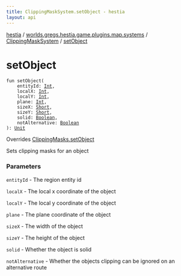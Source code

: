 ```yaml
---
title: ClippingMaskSystem.setObject - hestia
layout: api
---
```


<div class='api-docs-breadcrumbs'><a href="../../index.html">hestia</a> / <a href="../index.html">worlds.gregs.hestia.game.plugins.map.systems</a> / <a href="index.html">ClippingMaskSystem</a> / <a href="./set-object.html">setObject</a></div>

# setObject

<div class="signature"><code><span class="keyword">fun </span><span class="identifier">setObject</span><span class="symbol">(</span><br/>&nbsp;&nbsp;&nbsp;&nbsp;<span class="parameterName" id="worlds.gregs.hestia.game.plugins.map.systems.ClippingMaskSystem$setObject(kotlin.Int, kotlin.Int, kotlin.Int, kotlin.Int, kotlin.Short, kotlin.Short, kotlin.Boolean, kotlin.Boolean)/entityId">entityId</span><span class="symbol">:</span>&nbsp;<a href="https://kotlinlang.org/api/latest/jvm/stdlib/kotlin/-int/index.html"><span class="identifier">Int</span></a><span class="symbol">, </span><br/>&nbsp;&nbsp;&nbsp;&nbsp;<span class="parameterName" id="worlds.gregs.hestia.game.plugins.map.systems.ClippingMaskSystem$setObject(kotlin.Int, kotlin.Int, kotlin.Int, kotlin.Int, kotlin.Short, kotlin.Short, kotlin.Boolean, kotlin.Boolean)/localX">localX</span><span class="symbol">:</span>&nbsp;<a href="https://kotlinlang.org/api/latest/jvm/stdlib/kotlin/-int/index.html"><span class="identifier">Int</span></a><span class="symbol">, </span><br/>&nbsp;&nbsp;&nbsp;&nbsp;<span class="parameterName" id="worlds.gregs.hestia.game.plugins.map.systems.ClippingMaskSystem$setObject(kotlin.Int, kotlin.Int, kotlin.Int, kotlin.Int, kotlin.Short, kotlin.Short, kotlin.Boolean, kotlin.Boolean)/localY">localY</span><span class="symbol">:</span>&nbsp;<a href="https://kotlinlang.org/api/latest/jvm/stdlib/kotlin/-int/index.html"><span class="identifier">Int</span></a><span class="symbol">, </span><br/>&nbsp;&nbsp;&nbsp;&nbsp;<span class="parameterName" id="worlds.gregs.hestia.game.plugins.map.systems.ClippingMaskSystem$setObject(kotlin.Int, kotlin.Int, kotlin.Int, kotlin.Int, kotlin.Short, kotlin.Short, kotlin.Boolean, kotlin.Boolean)/plane">plane</span><span class="symbol">:</span>&nbsp;<a href="https://kotlinlang.org/api/latest/jvm/stdlib/kotlin/-int/index.html"><span class="identifier">Int</span></a><span class="symbol">, </span><br/>&nbsp;&nbsp;&nbsp;&nbsp;<span class="parameterName" id="worlds.gregs.hestia.game.plugins.map.systems.ClippingMaskSystem$setObject(kotlin.Int, kotlin.Int, kotlin.Int, kotlin.Int, kotlin.Short, kotlin.Short, kotlin.Boolean, kotlin.Boolean)/sizeX">sizeX</span><span class="symbol">:</span>&nbsp;<a href="https://kotlinlang.org/api/latest/jvm/stdlib/kotlin/-short/index.html"><span class="identifier">Short</span></a><span class="symbol">, </span><br/>&nbsp;&nbsp;&nbsp;&nbsp;<span class="parameterName" id="worlds.gregs.hestia.game.plugins.map.systems.ClippingMaskSystem$setObject(kotlin.Int, kotlin.Int, kotlin.Int, kotlin.Int, kotlin.Short, kotlin.Short, kotlin.Boolean, kotlin.Boolean)/sizeY">sizeY</span><span class="symbol">:</span>&nbsp;<a href="https://kotlinlang.org/api/latest/jvm/stdlib/kotlin/-short/index.html"><span class="identifier">Short</span></a><span class="symbol">, </span><br/>&nbsp;&nbsp;&nbsp;&nbsp;<span class="parameterName" id="worlds.gregs.hestia.game.plugins.map.systems.ClippingMaskSystem$setObject(kotlin.Int, kotlin.Int, kotlin.Int, kotlin.Int, kotlin.Short, kotlin.Short, kotlin.Boolean, kotlin.Boolean)/solid">solid</span><span class="symbol">:</span>&nbsp;<a href="https://kotlinlang.org/api/latest/jvm/stdlib/kotlin/-boolean/index.html"><span class="identifier">Boolean</span></a><span class="symbol">, </span><br/>&nbsp;&nbsp;&nbsp;&nbsp;<span class="parameterName" id="worlds.gregs.hestia.game.plugins.map.systems.ClippingMaskSystem$setObject(kotlin.Int, kotlin.Int, kotlin.Int, kotlin.Int, kotlin.Short, kotlin.Short, kotlin.Boolean, kotlin.Boolean)/notAlternative">notAlternative</span><span class="symbol">:</span>&nbsp;<a href="https://kotlinlang.org/api/latest/jvm/stdlib/kotlin/-boolean/index.html"><span class="identifier">Boolean</span></a><br/><span class="symbol">)</span><span class="symbol">: </span><a href="https://kotlinlang.org/api/latest/jvm/stdlib/kotlin/-unit/index.html"><span class="identifier">Unit</span></a></code></div>

Overrides <a href="../../worlds.gregs.hestia.game.api.map/-clipping-masks/set-object.html">ClippingMasks.setObject</a>

Sets clipping masks for an object

### Parameters

<code>entityId</code> - The region entity id

<code>localX</code> - The local x coordinate of the object

<code>localY</code> - The local y coordinate of the object

<code>plane</code> - The plane coordinate of the object

<code>sizeX</code> - The width of the object

<code>sizeY</code> - The height of the object

<code>solid</code> - Whether the object is solid

<code>notAlternative</code> - Whether the objects clipping can be ignored on an alternative route